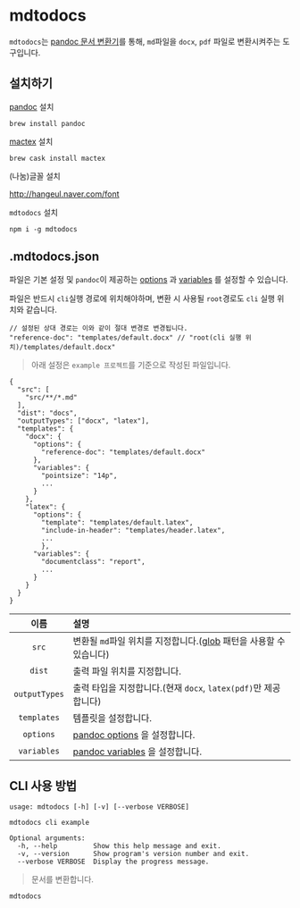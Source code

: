 # mdtodocs

`mdtodocs`는 [pandoc 문서 변환기](https://pandoc.org/)를 통해, `md`파일을 `docx`, `pdf` 파일로 변환시켜주는 도구입니다.


## 설치하기

[pandoc](http://pandoc.org/installing.html) 설치

```
brew install pandoc
```

[mactex](https://tex.stackexchange.com/questions/97183/what-are-the-practical-differences-between-installing-latex-from-mactex-or-macpo) 설치

```
brew cask install mactex 
```

(나눔)글꼴 설치

http://hangeul.naver.com/font

`mdtodocs` 설치
```
npm i -g mdtodocs
```

## .mdtodocs.json

파일은 기본 설정 및 `pandoc`이 제공하는 [options](https://pandoc.org/MANUAL.html#options) 과 [variables](https://pandoc.org/MANUAL.html#templates) 를 설정할 수 있습니다.

파일은 반드시 `cli`실행 경로에 위치해야하며, 변환 시 사용될 `root`경로도 `cli` 실행 위치와 같습니다.

```
// 설정된 상대 경로는 이와 같이 절대 변경로 변경됩니다.
"reference-doc": "templates/default.docx" // "root(cli 실행 위치)/templates/default.docx"
```

> 아래 설정은 `example 프로젝트`를 기준으로 작성된 파일입니다.

```
{
  "src": [
    "src/**/*.md"
  ],
  "dist": "docs",
  "outputTypes": ["docx", "latex"],
  "templates": {
    "docx": {
	  "options": {
	    "reference-doc": "templates/default.docx"
	  },
	  "variables": {
	    "pointsize": "14p",
	    ...
	  }
	},
	"latex": {
	  "options": {
	    "template": "templates/default.latex",
	    "include-in-header": "templates/header.latex",
	    ...
	    },
	  "variables": {
	    "documentclass": "report",
	    ...
	  }
	}
  }
}
```

|이름|설명|
|:--:|:----------|
|`src`|변환될  `md`파일 위치를 지정합니다.([glob](https://github.com/isaacs/node-glob) 패턴을 사용할 수 있습니다)
|`dist`|출력 파일 위치를 지정합니다.
|`outputTypes`|출력 타입을 지정합니다.(현재 `docx`, `latex(pdf)`만 제공합니다)
|`templates`|템플릿을 설정합니다.
|`options`| [pandoc options](https://pandoc.org/MANUAL.html#options) 을 설정합니다.
|`variables`|[pandoc variables](https://pandoc.org/MANUAL.html#templates) 을 설정합니다.

## CLI 사용 방법

```
usage: mdtodocs [-h] [-v] [--verbose VERBOSE]

mdtodocs cli example

Optional arguments:
  -h, --help         Show this help message and exit.
  -v, --version      Show program's version number and exit.
  --verbose VERBOSE  Display the progress message.
```

> 문서를 변환합니다.

```
mdtodocs
```
